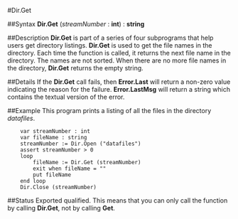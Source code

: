 
#Dir.Get

##Syntax
**Dir.Get** (*streamNumber* : **int**) : **string**



##Description
**Dir.Get** is part of a series of four subprograms that help users get directory listings. **Dir.Get** is used to get the file names in the directory. Each time the function is called, it returns the next file name in the directory. The names are not sorted. When there are no more file names in the directory, **Dir.Get** returns the empty string.



##Details
If the **Dir.Get** call fails, then **Error.Last** will return a non-zero value indicating the reason for the failure. **Error.LastMsg** will return a string which contains the textual version of the error.



##Example
This program prints a listing of all the files in the directory *datafiles*.


        var streamNumber : int
        var fileName : string
        streamNumber := Dir.Open ("datafiles")
        assert streamNumber > 0
        loop
            fileName := Dir.Get (streamNumber)
            exit when fileName = ""
            put fileName
        end loop
        Dir.Close (streamNumber)
##Status
Exported qualified.
This means that you can only call the function by calling **Dir.Get**, not by calling **Get**.


